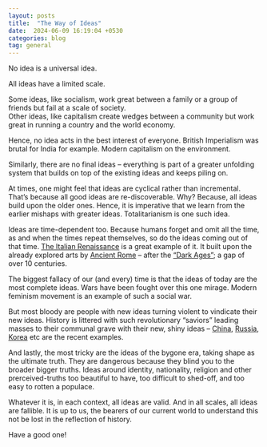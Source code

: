```yaml
---
layout: posts
title:  "The Way of Ideas"
date:  2024-06-09 16:19:04 +0530
categories: blog
tag: general
---
```

No idea is a universal idea.

All ideas have a limited scale.

Some ideas, like socialism, work great between a family or a group of friends but fail at a scale of society.  
Other ideas, like capitalism create wedges between a community but work great in running a country and the world economy.

Hence, no idea acts in the best interest of everyone. British Imperialism was brutal for India for example. Modern capitalism on the environment.

Similarly, there are no final ideas – everything is part of a greater unfolding system that builds on top of the existing ideas and keeps piling on.

At times, one might feel that ideas are cyclical rather than incremental. That’s because all good ideas are re-discoverable. Why? Because, all ideas build upon the older ones. Hence, it is imperative that we learn from the earlier mishaps with greater ideas. Totalitarianism is one such idea.

Ideas are time-dependent too. Because humans forget and omit all the time, as and when the times repeat themselves, so do the ideas coming out of that time. [The Italian Renaissance](https://en.wikipedia.org/wiki/Italian_Renaissance) is a great example of it. It built upon the already explored arts by [Ancient Rome](https://en.wikipedia.org/wiki/Classical_antiquity) – after the [“Dark Ages”](https://en.wikipedia.org/wiki/Dark_Ages_(historiography)); a gap of over 10 centuries.

The biggest fallacy of our (and every) time is that the ideas of today are the most complete ideas. Wars have been fought over this one mirage. Modern feminism movement is an example of such a social war.  

But most bloody are people with new ideas turning violent to vindicate their new ideas. History is littered with such revolutionary “saviors” leading masses to their communal grave with their new, shiny ideas – [China](https://en.wikipedia.org/wiki/Chinese_Communist_Revolution), [Russia](https://en.wikipedia.org/wiki/October_Revolution), [Korea](https://en.wikipedia.org/wiki/Korean_War) etc are the recent examples.

And lastly, the most tricky are the ideas of the bygone era, taking shape as the ultimate truth. They are dangerous because they blind you to the broader bigger truths. Ideas around identity, nationality, religion and other prerceived-truths too beautiful to have, too difficult to shed-off, and too easy to rotten a populace.

Whatever it is, in each context, all ideas are valid. And in all scales, all ideas are fallible. It is up to us, the bearers of our current world to understand this not be lost in the reflection of history.

Have a good one!

